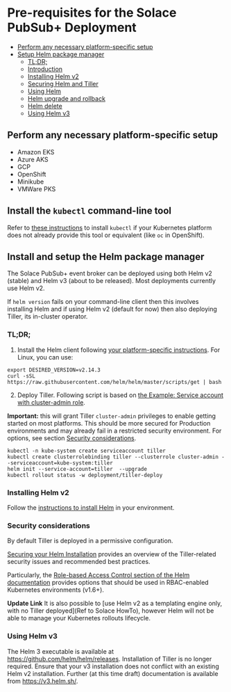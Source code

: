 # Pre-requisites for the Solace PubSub+ Deployment

  * [Perform any necessary platform-specific setup](#perform-any-necessary-platform-specific-setup)
  * [Setup Helm package manager](#setup-helm-package-manager)
    + [TL;DR;](#tl-dr-)
    + [Introduction](#introduction)
    + [Installing Helm v2](#installing-helm-v2)
    + [Securing Helm and Tiller](#securing-helm-and-tiller)
    + [Using Helm](#using-helm)
    + [Helm upgrade and rollback](#helm-upgrade-and-rollback)
    + [Helm delete](#helm-delete)
    + [Using Helm v3](#using-helm-v3)

## Perform any necessary platform-specific setup

- Amazon EKS
- Azure AKS
- GCP
- OpenShift
- Minikube
- VMWare PKS

## Install the `kubectl` command-line tool

Refer to [these instructions](//kubernetes.io/docs/tasks/tools/install-kubectl/) to install `kubectl` if your Kubernetes platform does not already provide this tool or equivalent (like `oc` in OpenShift).

## Install and setup the Helm package manager

The Solace PubSub+ event broker can be deployed using both Helm v2 (stable) and Helm v3 (about to be released). Most deployments currently use Helm v2.

If `helm version` fails on your command-line client then this involves installing Helm and if using Helm v2 (default for now) then also deploying Tiller, its in-cluster operator.

### TL;DR;

1. Install the Helm client following [your platform-specific instructions](//helm.sh/docs/using_helm/#installing-the-helm-client ). For Linux, you can use:
```shell
export DESIRED_VERSION=v2.14.3
curl -sSL https://raw.githubusercontent.com/helm/helm/master/scripts/get | bash
```

2. Deploy Tiller. Following script is based on [the Example: Service account with cluster-admin role](//helm.sh/docs/using_helm/#example-service-account-with-cluster-admin-role ).

**Important:** this will grant Tiller `cluster-admin` privileges to enable getting started on most platforms. This should be more secured for Production environments and may already fail in a restricted security environment. For options, see section [Security considerations](#security-considerations).

```shell
kubectl -n kube-system create serviceaccount tiller
kubectl create clusterrolebinding tiller --clusterrole cluster-admin --serviceaccount=kube-system:tiller
helm init --service-account=tiller  --upgrade
kubectl rollout status -w deployment/tiller-deploy
```

### Installing Helm v2

Follow the [instructions to install Helm](https://helm.sh/docs/using_helm/#installing-helm ) in your environment.

### Security considerations

By default Tiller is deployed in a permissive configuration.

[Securing your Helm Installation](//helm.sh/docs/using_helm/#securing-your-helm-installation ) provides an overview of the Tiller-related security issues and recommended best practices.

Particularly, the [Role-based Access Control section of the Helm documentation](//helm.sh/docs/using_helm/#role-based-access-control) provides options that should be used in RBAC-enabled Kubernetes environments (v1.6+).

**Update Link**
It is also possible to [use Helm v2 as a templating engine only, with no Tiller deployed](Ref to Solace HowTo), however Helm will not be able to manage your Kubernetes rollouts lifecycle.

### Using Helm v3

The Helm 3 executable is available at https://github.com/helm/helm/releases. Installation of Tiller is no longer required. Ensure that your v3 installation does not conflict with an existing Helm v2 installation. Further (at this time draft) documentation is available from https://v3.helm.sh/.
